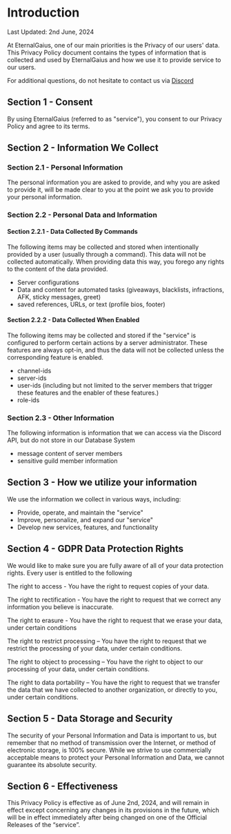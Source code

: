 # Introduction

Last Updated: 2nd June, 2024

At EternalGaius, one of our main priorities  is the Privacy of our users' data. This Privacy Policy document contains the types of information that is collected and used by EternalGaius and how we use it to provide service to our users.

For additional questions, do not hesitate to contact us via [Discord](https://discord.gg/9PnUBeu)

## Section 1 - Consent

By using EternalGaius (referred to as "service"), you consent to our Privacy Policy and agree to its terms. 

## Section 2 - Information We Collect

### Section 2.1 - Personal Information
The personal information you are asked to provide, and why you are asked to provide it, will be made clear to you at the point we ask you to provide your personal information.

### Section 2.2 - Personal Data and Information

#### Section 2.2.1 - Data Collected By Commands

The following items may be collected and stored when intentionally provided by a user (usually through a command). This data will not be collected automatically. When providing data this way, you forego any rights to the content of the data provided.

- Server configurations
- Data and content for automated tasks (giveaways, blacklists, infractions, AFK, sticky messages, greet)
- saved references, URLs, or text (profile bios, footer)

#### Section 2.2.2 - Data Collected When Enabled

The following items may be collected and stored if the "service" is configured to perform certain actions by a server administrator. These features are always opt-in, and thus the data will not be collected unless the corresponding feature is enabled.

- channel-ids
- server-ids
- user-ids (including but not limited to the server members that trigger these features and the enabler of these features.)
- role-ids

### Section 2.3 - Other Information

The following information is information that we can access via the Discord API, but do not store in our Database System

- message content of server members
- sensitive guild member information

## Section 3 - How we utilize your information

We use the information we collect in various ways, including:
- Provide, operate, and maintain the "service"
- Improve, personalize, and expand our "service"
- Develop new services, features, and functionality

## Section 4 - GDPR Data Protection Rights

We would like to make sure you are fully aware of all of your data protection rights. Every user is entitled to the following

The right to access - You have the right to request copies of your data.

The right to rectification - You have the right to request that we correct any information you believe is inaccurate. 

The right to erasure - You have the right to request that we erase your data, under certain conditions

The right to restrict processing – You have the right to request that we restrict the processing of your data, under certain conditions.

The right to object to processing – You have the right to object to our processing of your data, under certain conditions.

The right to data portability – You have the right to request that we transfer the data that we have collected to another organization, or directly to you, under certain conditions.

## Section 5 - Data Storage and Security

The security of your Personal Information and Data is important to us, but remember that no method of transmission over the Internet, or method of electronic storage, is 100% secure. While we strive to use commercially acceptable means to protect your Personal Information and Data, we cannot guarantee its absolute security.

## Section 6 - Effectiveness

This Privacy Policy is effective as of June 2nd, 2024, and will remain in effect except concerning any changes in its provisions in the future, which will be in effect immediately after being changed on one of the Official Releases of the “service”.
